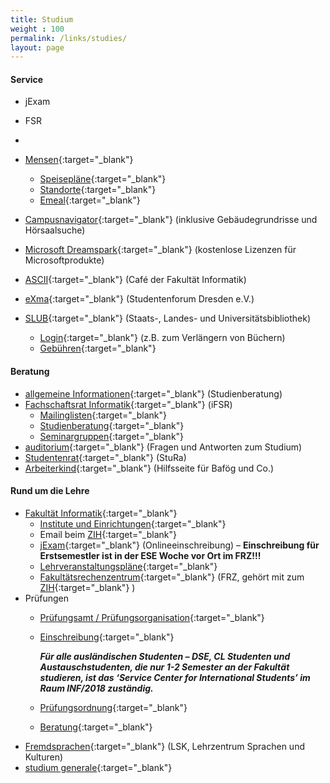 ```yaml
---
title: Studium
weight : 100
permalink: /links/studies/
layout: page
---
```


#### Service

* jExam
* FSR
* 

*   [Mensen](https://www.studentenwerk-dresden.de/mensen/ "Studentenwerk Mensen"){:target="_blank"}
    *   [Speisepläne](https://www.studentenwerk-dresden.de/mensen/speiseplan/ "Studentenwerk Speisepläne"){:target="_blank"}
    *   [Standorte](https://www.studentenwerk-dresden.de/mensen/mensen_cafeterien.html "Studentenwerk Mensen Orte"){:target="_blank"}
    *   [Emeal](https://www.studentenwerk-dresden.de/mensen/emeal.html "Studentenwerk Emeal"){:target="_blank"}
*   [Campusnavigator](https://navigator.tu-dresden.de/){:target="_blank"}  (inklusive Gebäudegrundrisse und Hörsaalsuche)
*   [Microsoft Dreamspark](https://www.inf.tu-dresden.de/index.php?node_id=2023&ln=de "Infos zu Microsoft Dreamspark der Fakultät Informatik"){:target="_blank"}  (kostenlose Lizenzen für Microsoftprodukte)
*   [ASCII](http://www.ascii-dresden.de/){:target="_blank"}  (Café der Fakultät Informatik)
*   [eXma](https://exmatrikulationsamt.de){:target="_blank"}  (Studentenforum Dresden e.V.)
*   [SLUB](https://www.slub-dresden.de/){:target="_blank"}  (Staats-, Landes- und Universitätsbibliothek)
    *   [Login](https://webopac.slub-dresden.de/libero/WebOpac.cls?login=member){:target="_blank"}  (z.B. zum Verlängern von Büchern)
    *   [Gebühren](https://www.slub-dresden.de/service/gebuehren-entgelte/){:target="_blank"}


#### Beratung

*   [allgemeine Informationen](https://tu-dresden.de/studium/im-studium/beratung-und-service/zentrale-studienberatung "Zentrale Studienberatung"){:target="_blank"}  (Studienberatung)
*   [Fachschaftsrat Informatik](https://www.ifsr.de/ "Fachschaftsrat Informatik"){:target="_blank"}  (iFSR)
    *   [Mailinglisten](https://www.ifsr.de/studium:mailinglisten "Mailinglisten des iFSR"){:target="_blank"}
    *   [Studienberatung](https://tu-dresden.de/die_tu_dresden/fakultaeten/fakultaet_informatik/studium/beratung_organisation/beratung "Studienberatung des Fakultät und des FSR"){:target="_blank"}
    *   [Seminargruppen](https://www.ifsr.de/studium:seminargruppen "Seminargruppen"){:target="_blank"}
*   [auditorium](http://auditorium.inf.tu-dresden.de/ "Auditorium"){:target="_blank"}  (Fragen und Antworten zum Studium)
*   [Studentenrat](https://www.stura.tu-dresden.de){:target="_blank"}  (StuRa)
*   [Arbeiterkind](http://www.arbeiterkind.de/ "Arbeiterkind"){:target="_blank"}  (Hilfsseite für Bafög und Co.)

#### Rund um die Lehre

*   [Fakultät Informatik](https://www.inf.tu-dresden.de/ "Fakultät Informatik Startseite"){:target="_blank"}
    *   [Institute und Einrichtungen](https://www.inf.tu-dresden.de/index.php?node_id=37&ln=de "Institute und Einrichtungen der Fakultät Informatik"){:target="_blank"}
    *   Email beim [ZIH](https://mail.zih.tu-dresden.de/ "Email Login beim ZIH"){:target="_blank"}
    *   [jExam](https://jexam.inf.tu-dresden.de/ "Onlineeinschreibung"){:target="_blank"}  (Onlineeinschreibung) – **Einschreibung für Erstsemestler ist in der ESE Woche vor Ort im FRZ!!!**
    *   [Lehrveranstaltungspläne](https://www.inf.tu-dresden.de/index.php?node_id=423&ln=de "Lehrveranstaltungen der Fakultät Informatik"){:target="_blank"}
    *   [Fakultätsrechenzentrum](https://www.inf.tu-dresden.de/portal.php?node_id=1981&ln=de&group=18 "FRZ"){:target="_blank"}  (FRZ, gehört mit zum [ZIH](https://tu-dresden.de/die_tu_dresden/zentrale_einrichtungen/zih "Zentrum für Informationsdienste und Hochleistungsrechnen"){:target="_blank"} )
*   Prüfungen
    *   [Prüfungsamt / Prüfungsorganisation](https://tu-dresden.de/ing/informatik/studium/pruefungsorganisation){:target="_blank"}
    *   [Einschreibung](https://tu-dresden.de/ing/informatik/studium/pruefungsorganisation/pruefungen/einschreibungen){:target="_blank"}

        _**Für alle ausländischen Studenten – DSE, CL Studenten und Austauschstudenten, die nur 1-2 Semester an der Fakultät studieren, ist das ‘Service Center for International Students’ im Raum INF/2018 zuständig.**_

    *   [Prüfungsordnung](https://www.inf.tu-dresden.de/index.php?node_id=2717&ln=de){:target="_blank"}
    *   [Beratung](https://tu-dresden.de/die_tu_dresden/fakultaeten/fakultaet_informatik/studium/beratung_organisation/beratung){:target="_blank"}
*   [Fremdsprachen](https://tu-dresden.de/die_tu_dresden/zentrale_einrichtungen/lsk "LSK Seite"){:target="_blank"}  (LSK, Lehrzentrum Sprachen und Kulturen)
*   [studium generale](https://tu-dresden.de/studium/im-studium/studienorganisation/lehrangebot/studium-generale){:target="_blank"}

